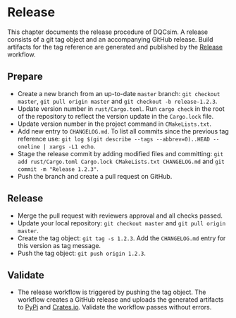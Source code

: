 # Release

This chapter documents the release procedure of DQCsim. A release consists of a git tag object and an accompanying GitHub release. Build artifacts for the tag reference are generated and published by the [Release](https://github.com/qe-lab/dqcsim/actions?query=workflow%3ARelease) workflow.

## Prepare

- Create a new branch from an up-to-date `master` branch: `git checkout master`, `git pull origin master` and `git checkout -b release-1.2.3`.
- Update version number in `rust/Cargo.toml`. Run `cargo check` in the root of the repository to reflect the version update in the `Cargo.lock` file.
- Update version number in the project command in `CMakeLists.txt`.
- Add new entry to `CHANGELOG.md`. To list all commits since the previous tag reference use: `git log $(git describe --tags --abbrev=0)..HEAD --oneline | xargs -L1 echo`.
- Stage the release commit by adding modified files and committing: `git add rust/Cargo.toml Cargo.lock CMakeLists.txt CHANGELOG.md` and `git commit -m "Release 1.2.3"`.
- Push the branch and create a pull request on GitHub.

## Release

- Merge the pull request with reviewers approval and all checks passed.
- Update your local repository: `git checkout master` and `git pull origin master`.
- Create the tag object: `git tag -s 1.2.3`. Add the `CHANGELOG.md` entry for this version as tag message.
- Push the tag object: `git push origin 1.2.3`.

## Validate

- The release workflow is triggered by pushing the tag object. The workflow creates a GitHub release and uploads the generated artifacts to [PyPi](https://pypi.org/) and [Crates.io](https://crates.io/). Validate the workflow passes without errors.
